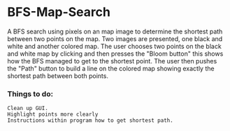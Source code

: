 # BFS-Map-Search

A BFS search using pixels on an map image to determine the shortest path between two points on the map. Two images are presented, one black and white and another colored map. 
The user chooses two points on the black and white map by clicking and then presses the "Bloom button" this shows how the BFS managed to get to the shortest point. 
The user then pushes the "Path" button to build a line on the colored map showing exactly the shortest path between both points.

### Things to do:
```
Clean up GUI.
Highlight points more clearly
Instructions within program how to get shortest path.
```
